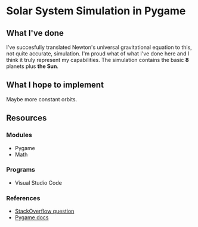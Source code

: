 # Solar System Simulation in Pygame

## What I've done
I've succesfully translated Newton's universal gravitational equation to this, not quite accurate, simulation. I'm proud what of what I've done here and I think it truly represent my capabilities. The simulation contains the basic **8** planets plus **the Sun**.

## What I hope to implement
Maybe more constant orbits.

## Resources
### Modules
* Pygame
* Math

### Programs
* Visual Studio Code

### References
* [StackOverflow question](https://stackoverflow.com/questions/60213103/use-vector2-in-pygame)
* [Pygame docs](https://www.pygame.org/docs/ref/math.html#pygame.math.Vector2)
